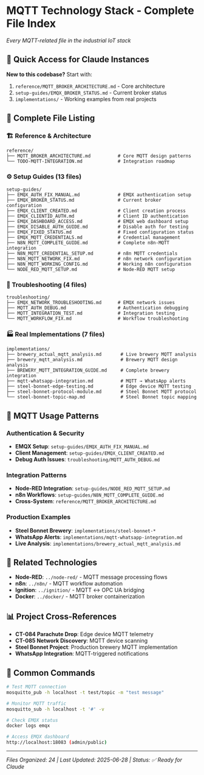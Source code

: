 # MQTT Technology Stack - Complete File Index
*Every MQTT-related file in the industrial IoT stack*

## 🚀 Quick Access for Claude Instances

**New to this codebase?** Start with:
1. `reference/MQTT_BROKER_ARCHITECTURE.md` - Core architecture
2. `setup-guides/EMQX_BROKER_STATUS.md` - Current broker status  
3. `implementations/` - Working examples from real projects

## 📂 Complete File Listing

### 🏗️ Reference & Architecture
```
reference/
├── MQTT_BROKER_ARCHITECTURE.md          # Core MQTT design patterns  
└── TODO-MQTT-INTEGRATION.md             # Integration roadmap
```

### ⚙️ Setup Guides (13 files)
```
setup-guides/
├── EMQX_AUTH_FIX_MANUAL.md              # EMQX authentication setup
├── EMQX_BROKER_STATUS.md                # Current broker configuration  
├── EMQX_CLIENT_CREATED.md               # Client creation process
├── EMQX_CLIENTID_AUTH.md                # Client ID authentication
├── EMQX_DASHBOARD_ACCESS.md             # EMQX web dashboard setup
├── EMQX_DISABLE_AUTH_GUIDE.md           # Disable auth for testing
├── EMQX_FIXED_STATUS.md                 # Fixed configuration status
├── EMQX_MQTT_CREDENTIALS.md             # Credential management
├── N8N_MQTT_COMPLETE_GUIDE.md           # Complete n8n-MQTT integration
├── N8N_MQTT_CREDENTIAL_SETUP.md         # n8n MQTT credentials
├── N8N_MQTT_NETWORK_FIX.md              # n8n network configuration
├── N8N_MQTT_WORKING_CONFIG.md           # Working n8n configuration
└── NODE_RED_MQTT_SETUP.md               # Node-RED MQTT setup
```

### 🔧 Troubleshooting (4 files)
```
troubleshooting/
├── EMQX_NETWORK_TROUBLESHOOTING.md      # EMQX network issues
├── MQTT_AUTH_DEBUG.md                   # Authentication debugging
├── MQTT_INTEGRATION_TEST.md             # Integration testing
└── MQTT_WORKFLOW_FIX.md                 # Workflow troubleshooting
```

### 🏭 Real Implementations (7 files)
```
implementations/
├── brewery_actual_mqtt_analysis.md       # Live brewery MQTT analysis
├── brewery_mqtt_analysis.md              # Brewery MQTT design analysis  
├── BREWERY_MQTT_INTEGRATION_GUIDE.md     # Complete brewery integration
├── mqtt-whatsapp-integration.md          # MQTT → WhatsApp alerts
├── steel-bonnet-edge-testing.md          # Edge device MQTT testing
├── steel-bonnet-protocol-module.md       # Steel Bonnet MQTT protocol
└── steel-bonnet-topic-map.md             # Steel Bonnet topic mapping
```

## 🎯 MQTT Usage Patterns

### Authentication & Security
- **EMQX Setup**: `setup-guides/EMQX_AUTH_FIX_MANUAL.md`
- **Client Management**: `setup-guides/EMQX_CLIENT_CREATED.md`  
- **Debug Auth Issues**: `troubleshooting/MQTT_AUTH_DEBUG.md`

### Integration Patterns
- **Node-RED Integration**: `setup-guides/NODE_RED_MQTT_SETUP.md`
- **n8n Workflows**: `setup-guides/N8N_MQTT_COMPLETE_GUIDE.md`
- **Cross-System**: `reference/MQTT_BROKER_ARCHITECTURE.md`

### Production Examples
- **Steel Bonnet Brewery**: `implementations/steel-bonnet-*`
- **WhatsApp Alerts**: `implementations/mqtt-whatsapp-integration.md`
- **Live Analysis**: `implementations/brewery_actual_mqtt_analysis.md`

## 🔗 Related Technologies

- **Node-RED**: `../node-red/` - MQTT message processing flows
- **n8n**: `../n8n/` - MQTT workflow automation
- **Ignition**: `../ignition/` - MQTT ↔ OPC UA bridging
- **Docker**: `../docker/` - MQTT broker containerization

## 📊 Project Cross-References

- **CT-084 Parachute Drop**: Edge device MQTT telemetry
- **CT-085 Network Discovery**: MQTT device scanning
- **Steel Bonnet Project**: Production brewery MQTT implementation  
- **WhatsApp Integration**: MQTT-triggered notifications

## 🎯 Common Commands

```bash
# Test MQTT connection
mosquitto_pub -h localhost -t test/topic -m "test message"

# Monitor MQTT traffic  
mosquitto_sub -h localhost -t '#' -v

# Check EMQX status
docker logs emqx

# Access EMQX dashboard
http://localhost:18083 (admin/public)
```

---
*Files Organized: 24 | Last Updated: 2025-06-28 | Status: ✅ Ready for Claude*